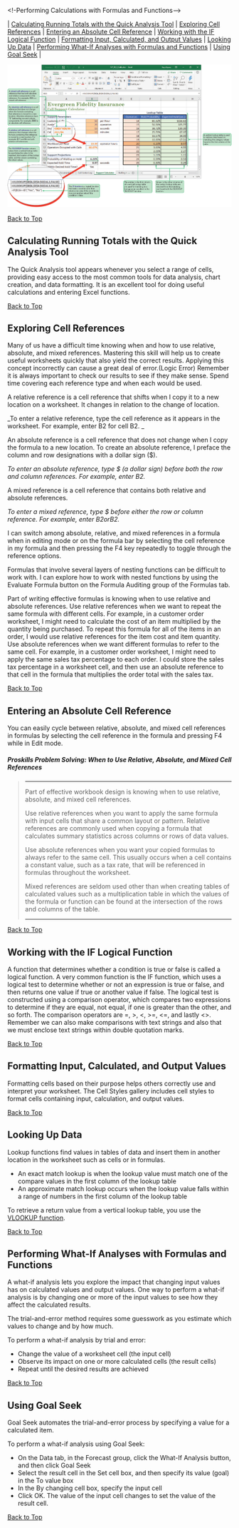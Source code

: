 <!-Performing Calculations with Formulas and Functions-->
<!--3.2 Lookup Tables and Logical Functions-->

[](#top) | [Calculating Running Totals with the Quick Analysis Tool](#calculating-running-totals-with-the-quick-analysis-tool) | [Exploring Cell References](#exploring-cell-references) | [Entering an Absolute Cell Reference](#entering-an-absolute-cell-reference) | [Working with the IF Logical Function](#working-with-the-if-logical-function) | [Formatting Input, Calculated, and Output Values](#formatting-input-calculated-and-output-values) | [Looking Up Data](#looking-up-data) | [Performing What-If Analyses with Formulas and Functions](#performing-what-if-analyses-with-formulas-and-functions) | [Using Goal Seek](#using-goal-seek) | 

![Session 3.2 Visual Overview](../images/modules/M03/Session%203-2.png)

[Back to Top](#top)

## [](#calculating-running-totals-with-the-quick-analysis-tool)Calculating Running Totals with the Quick Analysis Tool

The Quick Analysis tool appears whenever you select a range of cells, providing easy access to the most common tools for data analysis, chart creation, and data formatting. It is an excellent tool for doing useful calculations and entering Excel functions.

[Back to Top](#top)

## [](#exploring-cell-references)Exploring Cell References

Many of us have a difficult time knowing when and how to use relative, absolute, and mixed references. Mastering this skill will help us to create useful worksheets quickly that also yield the correct results. Applying this concept incorrectly can cause a great deal of error.(Logic Error) Remember it is always important to check our results to see if they make sense. Spend time covering each reference type and when each would be used.

A relative reference is a cell reference that shifts when I copy it to a new location on a worksheet. It changes in relation to the change of location.

_To enter a relative reference, type the cell reference as it appears in the worksheet. For example, enter B2 for cell B2. _

An absolute reference is a cell reference that does not change when I copy the formula to a new location. To create an absolute reference, I preface the column and row designations with a dollar sign ($).

_To enter an absolute reference, type $ (a dollar sign) before both the row and column references. For example, enter $B$2._

A mixed reference is a cell reference that contains both relative and absolute references.

_To enter a mixed reference, type $ before either the row or column reference. For example, enter $B2 or B$2._

I can switch among absolute, relative, and mixed references in a formula when in editing mode or on the formula bar by selecting the cell reference in my formula and then pressing the F4 key repeatedly to toggle through the reference options.

Formulas that involve several layers of nesting functions can be difficult to work with. I can explore how to work with nested functions by using the Evaluate Formula button on the Formula Auditing group of the Formulas tab.

Part of writing effective formulas is knowing when to use relative and absolute references. Use relative references when we want to repeat the same formula with different cells. For example, in a customer order worksheet, I might need to calculate the cost of an item multiplied by the quantity being purchased. To repeat this formula for all of the items in an order, I would use relative references for the item cost and item quantity. Use absolute references when we want different formulas to refer to the same cell. For example, in a customer order worksheet, I might need to apply the same sales tax percentage to each order. I could store the sales tax percentage in a worksheet cell, and then use an absolute reference to that cell in the formula that multiplies the order total with the sales tax.

[Back to Top](#top)

## [](#entering-an-absolute-cell-reference)Entering an Absolute Cell Reference

You can easily cycle between relative, absolute, and mixed cell references in formulas by selecting the cell reference in the formula and pressing F4 while in Edit mode.

##### Proskills Problem Solving:  _When to Use Relative, Absolute, and Mixed Cell References_
> <hr>Part of effective workbook design is knowing when to use relative, absolute, and mixed cell references. 
> 
> Use relative references when you want to apply the same formula with input cells that share a common layout or pattern. Relative references are commonly used when copying a formula that calculates summary statistics across columns or rows of data values. 
> 
> Use absolute references when you want your copied formulas to always refer to the same cell. This usually occurs when a cell contains a constant value, such as a tax rate, that will be referenced in formulas throughout the worksheet. 
> 
> Mixed references are seldom used other than when creating tables of calculated values such as a multiplication table in which the values of the formula or function can be found at the intersection of the rows and columns of the table.<hr>

[Back to Top](#top)

## [](#working-with-the-if-logical-function)Working with the IF Logical Function

A function that determines whether a condition is true or false is called a logical function. A very common function is the IF function, which uses a logical test to determine whether or not an expression is true or false, and then returns one value if true or another value if false. The logical test is constructed using a comparison operator, which compares two expressions to determine if they are equal, not equal, if one is greater than the other, and so forth. The comparison operators are =, >, <, >=, <=, and lastly <>. Remember we can also make comparisons with text strings and also that we must enclose text strings within double quotation marks.

[Back to Top](#top)

## [](#formatting-input-calculated-and-output-values)Formatting Input, Calculated, and Output Values

Formatting cells based on their purpose helps others correctly use and interpret your worksheet. The Cell Styles gallery includes cell styles to format cells containing input, calculation, and output values.

[Back to Top](#top)

## [](#looking-up-data)Looking Up Data

Lookup functions find values in tables of data and insert them in another location in the worksheet such as cells or in formulas.

*   An exact match lookup is when the lookup value must match one of the compare values in the first column of the lookup table
*   An approximate match lookup occurs when the lookup value falls within a range of numbers in the first column of the lookup table

To retrieve a return value from a vertical lookup table, you use the [VLOOKUP function](https://support.microsoft.com/en-us/office/vlookup-function-0bbc8083-26fe-4963-8ab8-93a18ad188a1). 

[Back to Top](#top)

## [](#performing-what-if-analyses-with-formulas-and-functions)Performing What-If Analyses with Formulas and Functions

A what-if analysis lets you explore the impact that changing input values has on calculated values and output values. One way to perform a what-if analysis is by changing one or more of the input values to see how they affect the calculated results.

The trial-and-error method requires some guesswork as you estimate which values to change and by how much.

To perform a what-if analysis by trial and error:

*   Change the value of a worksheet cell (the input cell)
*   Observe its impact on one or more calculated cells (the result cells)
*   Repeat until the desired results are achieved 

[Back to Top](#top)

## [](#using-goal-seek)Using Goal Seek

Goal Seek automates the trial-and-error process by specifying a value for a calculated item.

To perform a what-if analysis using Goal Seek:

*   On the Data tab, in the Forecast group, click the What-If Analysis button, and then click Goal Seek
*   Select the result cell in the Set cell box, and then specify its value (goal) in the To value box
*   In the By changing cell box, specify the input cell
*   Click OK. The value of the input cell changes to set the value of the result cell.

[Back to Top](#top)
